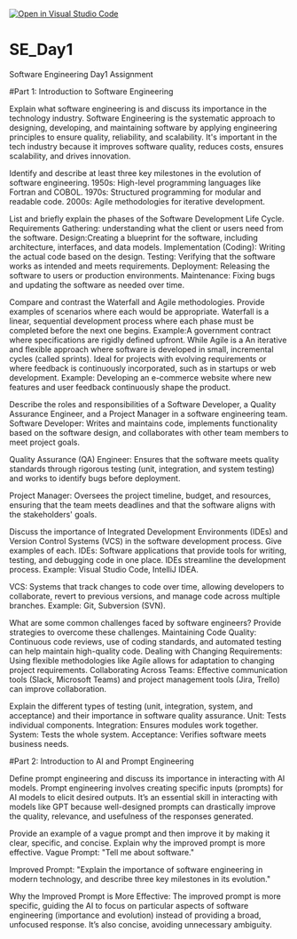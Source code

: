 [![Open in Visual Studio Code](https://classroom.github.com/assets/open-in-vscode-2e0aaae1b6195c2367325f4f02e2d04e9abb55f0b24a779b69b11b9e10269abc.svg)](https://classroom.github.com/online_ide?assignment_repo_id=15851968&assignment_repo_type=AssignmentRepo)
# SE_Day1
Software Engineering Day1 Assignment

#Part 1: Introduction to Software Engineering

Explain what software engineering is and discuss its importance in the technology industry.
Software Engineering is the systematic approach to designing, developing, and maintaining software by applying engineering principles to ensure quality, reliability, and scalability.
It's important in the tech industry because it improves software quality, reduces costs, ensures scalability, and drives innovation.


Identify and describe at least three key milestones in the evolution of software engineering.
1950s: High-level programming languages like Fortran and COBOL.
1970s: Structured programming for modular and readable code.
2000s: Agile methodologies for iterative development.


List and briefly explain the phases of the Software Development Life Cycle.
Requirements Gathering: understanding what the client or users need from the software.
Design:Creating a blueprint for the software, including architecture, interfaces, and data models.
Implementation (Coding): Writing the actual code based on the design.
Testing: Verifying that the software works as intended and meets requirements.
Deployment: Releasing the software to users or production environments.
Maintenance: Fixing bugs and updating the software as needed over time.


Compare and contrast the Waterfall and Agile methodologies. Provide examples of scenarios where each would be appropriate.
Waterfall is a linear, sequential development process where each phase must be completed before the next one begins. Example:A government contract where specifications are rigidly defined upfront.
While Agile is a An iterative and flexible approach where software is developed in small, incremental cycles (called sprints).
Ideal for projects with evolving requirements or where feedback is continuously incorporated, such as in startups or web development. Example: Developing an e-commerce website where new features and user feedback continuously shape the product.


Describe the roles and responsibilities of a Software Developer, a Quality Assurance Engineer, and a Project Manager in a software engineering team.
Software Developer: Writes and maintains code, implements functionality based on the software design, and collaborates with other team members to meet project goals.

Quality Assurance (QA) Engineer: Ensures that the software meets quality standards through rigorous testing (unit, integration, and system testing) and works to identify bugs before deployment.

Project Manager: Oversees the project timeline, budget, and resources, ensuring that the team meets deadlines and that the software aligns with the stakeholders' goals.


Discuss the importance of Integrated Development Environments (IDEs) and Version Control Systems (VCS) in the software development process. Give examples of each.
IDEs: Software applications that provide tools for writing, testing, and debugging code in one place. IDEs streamline the development process.
Example: Visual Studio Code, IntelliJ IDEA.

VCS: Systems that track changes to code over time, allowing developers to collaborate, revert to previous versions, and manage code across multiple branches.
Example: Git, Subversion (SVN).



What are some common challenges faced by software engineers? Provide strategies to overcome these challenges.
Maintaining Code Quality: Continuous code reviews, use of coding standards, and automated testing can help maintain high-quality code.
Dealing with Changing Requirements: Using flexible methodologies like Agile allows for adaptation to changing project requirements.
Collaborating Across Teams: Effective communication tools (Slack, Microsoft Teams) and project management tools (Jira, Trello) can improve collaboration.


Explain the different types of testing (unit, integration, system, and acceptance) and their importance in software quality assurance.
Unit: Tests individual components.
Integration: Ensures modules work together.
System: Tests the whole system.
Acceptance: Verifies software meets business needs.


#Part 2: Introduction to AI and Prompt Engineering


Define prompt engineering and discuss its importance in interacting with AI models.
Prompt engineering involves creating specific inputs (prompts) for AI models to elicit desired outputs. It’s an essential skill in interacting with models like GPT because well-designed prompts can drastically improve the quality, relevance, and usefulness of the responses generated.


Provide an example of a vague prompt and then improve it by making it clear, specific, and concise. Explain why the improved prompt is more effective.
Vague Prompt: "Tell me about software."

Improved Prompt: "Explain the importance of software engineering in modern technology, and describe three key milestones in its evolution."

Why the Improved Prompt is More Effective: The improved prompt is more specific, guiding the AI to focus on particular aspects of software engineering (importance and evolution) instead of providing a broad, unfocused response. It’s also concise, avoiding unnecessary ambiguity.
